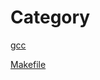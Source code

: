 # Category

[gcc](gcc.md "gcc")

[Makefile](https://seisman.github.io/how-to-write-makefile/overview.html)
